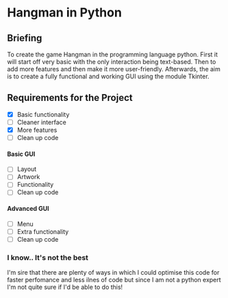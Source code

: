 # Hangman in Python

## Briefing
To create the game Hangman in the programming language python. First it will start off very basic with the only interaction being text-based. Then to add more features and then make it more user-friendly. Afterwards, the aim is to create a fully functional and working GUI using the module Tkinter.

## Requirements for the Project

- [x] Basic functionality
- [ ] Cleaner interface
- [x] More features
- [ ] Clean up code
#### Basic GUI
- [ ] Layout
- [ ] Artwork
- [ ] Functionality
- [ ] Clean up code
#### Advanced GUI
- [ ] Menu
- [ ] Extra functionality
- [ ] Clean up code
### I know.. It's not the best

I'm sire that there are plenty of ways in which I could optimise this code for faster perfomance and less ilnes of code but since I am not a python expert I'm not quite sure if I'd be able to do this!
